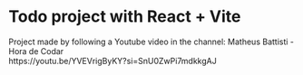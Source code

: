 # Todo project with React + Vite

<p>Project made by following a Youtube video in the channel: Matheus Battisti - Hora de Codar<br>
https://youtu.be/YVEVrigByKY?si=SnU0ZwPi7mdkkgAJ</p>

<!--You can see the current version of this project running in this link: -->
